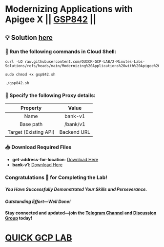 # Modernizing Applications with Apigee X || [GSP842](https://www.cloudskillsboost.google/focuses/25900?parent=catalog) ||

## 💡 Solution [here](https://youtu.be/8qg6aXpI1hg)

### 🚀 Run the following commands in **Cloud Shell**:

```
curl -LO raw.githubusercontent.com/QUICK-GCP-LAB/2-Minutes-Labs-Solutions/refs/heads/main/Modernizing%20Applications%20with%20Apigee%20X/gsp842.sh

sudo chmod +x gsp842.sh

./gsp842.sh
```

### 🔧 Specify the following Proxy details:  

| Property | Value |
| :---: | :----: |
| Name | bank-v1 |
| Base path | /bank/v1 |
| Target (Existing API) | Backend URL |

### 📥 Download Required Files  

- **get-address-for-location**: [Download Here](https://drive.google.com/uc?export=download&id=1y8m9GkhU2mTvtC18ptQY7obVGOozBXnJ)  
- **bank-v1**: [Download Here](https://drive.google.com/uc?export=download&id=1OZFNYAabSVIWHaaHD6JDUPz-TX0QTTSg)

### Congratulations 🎉 for Completing the Lab!  

##### *You Have Successfully Demonstrated Your Skills and Perseverance.*  

#### *Outstanding Effort—Well Done!*  

#### Stay connected and updated—join the [Telegram Channel](https://t.me/quickgcplab) and [Discussion Group](https://t.me/quickgcplabchats) today!  

# [QUICK GCP LAB](https://www.youtube.com/@quickgcplab)  
